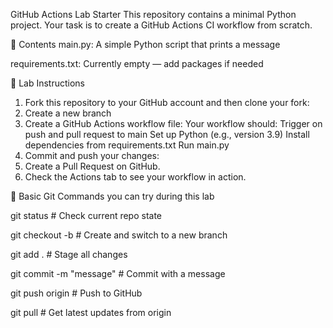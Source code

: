 GitHub Actions Lab Starter
This repository contains a minimal Python project. Your task is to create a GitHub Actions CI workflow from scratch.

📁 Contents
main.py: A simple Python script that prints a message

requirements.txt: Currently empty — add packages if needed

🧪 Lab Instructions
1. Fork this repository to your GitHub account and then clone your fork:
2. Create a new branch
3. Create a GitHub Actions workflow file:
    Your workflow should:
    Trigger on push and pull request to main
    Set up Python (e.g., version 3.9)
    Install dependencies from requirements.txt
    Run main.py
4. Commit and push your changes:
5. Create a Pull Request on GitHub.
6. Check the Actions tab to see your workflow in action.

🔁 Basic Git Commands you can try during this lab

git status                   # Check current repo state

git checkout -b <branch>    # Create and switch to a new branch

git add .                   # Stage all changes

git commit -m "message"     # Commit with a message

git push origin <branch>    # Push to GitHub

git pull                    # Get latest updates from origin
